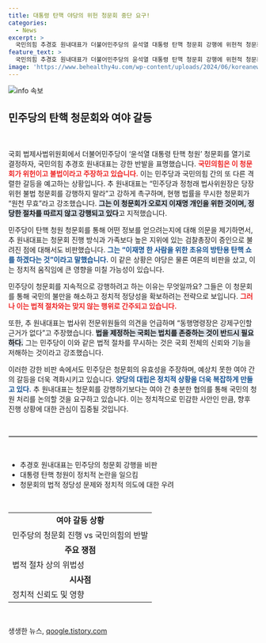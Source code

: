 ```yaml
---
title: 대통령 탄핵 야당의 위헌 청문회 중단 요구!
categories:
  - News
excerpt: >
  국민의힘 추경호 원내대표가 더불어민주당의 윤석열 대통령 탄핵 청문회 강행에 위헌적 청문회라며 강력 반발했습니다. 민주당의 법사위 운영을 비판하며 즉각 중단할 것을 요구한 가운데, 긴장감이 고조되고 있습니다.
feature_text: >
  국민의힘 추경호 원내대표가 더불어민주당의 윤석열 대통령 탄핵 청문회 강행에 위헌적 청문회라며 강력 반발했습니다. 민주당의 법사위 운영을 비판하며 즉각 중단할 것을 요구한 가운데, 긴장감이 고조되고 있습니다.
image: 'https://www.behealthy4u.com/wp-content/uploads/2024/06/koreanews.jpg'
---
```


<p><img src="https://www.behealthy4u.com/wp-content/uploads/2024/06/koreanews.jpg" alt="info 속보" /></p>

<h2 data-ke-size="size26">민주당의 탄핵 청문회와 여야 갈등</h2>

<p data-ke-size="size16">&nbsp;</p>

<p>국회 법제사법위원회에서 더불어민주당이 ‘윤석열 대통령 탄핵 청원’ 청문회를 열기로 결정하자, 국민의힘 추경호 원내대표는 강한 반발을 표명했습니다. <b><span style="color: #ee2323;">국민의힘은 이 청문회가 위헌이고 불법이라고 주장하고 있습니다.</span></b> 이는 민주당과 국민의힘 간의 또 다른 격렬한 갈등을 예고하는 상황입니다. 추 원내대표는 “민주당과 정청래 법사위원장은 당장 위헌 불법 청문회를 강행하지 말라”고 강하게 촉구하며, 현행 법률을 무시한 청문회가 “원천 무효”라고 강조했습니다. <b><span style="background-color: #21538527;">그는 이 청문회가 오로지 이재명 개인을 위한 것이며, 정당한 절차를 따르지 않고 강행되고 있다</span></b>고 지적했습니다.</p>

<p>민주당이 탄핵 청원 청문회를 통해 어떤 정보를 얻으려는지에 대해 의문을 제기하면서, 추 원내대표는 청문회 진행 방식과 가족보다 높은 지위에 있는 검찰총장이 증인으로 불려진 점에 대해서도 비판했습니다. <b><span style="color: #1a5490;">그는 “이재명 한 사람을 위한 초유의 방탄용 탄핵 쇼를 하겠다는 것”이라고 말했습니다.</span></b> 이 같은 상황은 야당은 물론 여론의 비판을 샀고, 이는 정치적 움직임에 큰 영향을 미칠 가능성이 있습니다.</p>

<p>민주당이 청문회를 지속적으로 강행하려고 하는 이유는 무엇일까요? 그들은 이 청문회를 통해 국민의 불만을 해소하고 정치적 정당성을 확보하려는 전략으로 보입니다. <b><span style="color: #ee2323;">그러나 이는 법적 절차와는 맞지 않는 행위로 간주되고 있습니다.</span></b> </p>

<p>또한, 추 원내대표는 법사위 전문위원들의 의견을 언급하며 “동행명령장은 강제구인할 근거가 없다”고 주장했습니다. <b><span style="background-color: #21538527;">법을 제정하는 국회는 법치를 존중하는 것이 반드시 필요하다.</span></b> 그는 민주당이 이와 같은 법적 절차를 무시하는 것은 국회 전체의 신뢰와 기능을 저해하는 것이라고 강조했습니다.</p>

<p>이러한 강한 비판 속에서도 민주당은 청문회의 유효성을 주장하며, 예상치 못한 여야 간의 갈등을 더욱 격화시키고 있습니다. <b><span style="color: #1a5490;">양당의 대립은 정치적 상황을 더욱 복잡하게 만들고 있다.</span></b> 추 원내대표는 청문회를 강행하기보다는 여야 간 충분한 협의를 통해 국민의 청원 처리를 논의할 것을 요구하고 있습니다. 이는 정치적으로 민감한 사안인 만큼, 향후 진행 상황에 대한 관심이 집중될 것입니다.</p>

<p data-ke-size="size16">&nbsp;</p>

<hr style="border: solid 1px #ccc;"/>

<p data-ke-size="size16">&nbsp;</p>

<ul>
    <li>추경호 원내대표는 민주당의 청문회 강행을 비판</li>
    <li>대통령 탄핵 청원이 정치적 논란을 일으킴</li>
    <li>청문회의 법적 정당성 문제와 정치적 의도에 대한 우려</li>
</ul>

<p data-ke-size="size16">&nbsp;</p>

<table style="width: 100%;">
    <tr>
        <td style="text-align: center; height: 17px;"><b>여야 갈등 상황</b></td>
    </tr>
    <tr>
        <td>민주당의 청문회 진행 vs 국민의힘의 반발</td>
    </tr>
    <tr>
        <td style="text-align: center; height: 17px;"><b>주요 쟁점</b></td>
    </tr>
    <tr>
        <td>법적 절차 상의 위법성</td>
    </tr>
    <tr>
        <td style="text-align: center; height: 17px;"><b>시사점</b></td>
    </tr>
    <tr>
        <td>정치적 신뢰도 및 영향</td>
    </tr>
</table>

<p data-ke-size="size16">&nbsp;</p>
생생한 뉴스, <a href="https://qoogle.tistory.com" rel="dofollow">qoogle.tistory.com</a>


